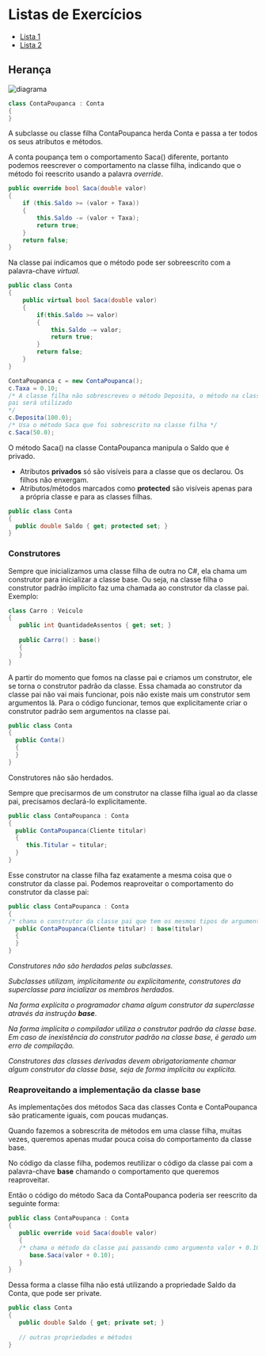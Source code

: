 # Listas de Exercícios
- [Lista 1](lista1/README.md)
- [Lista 2](lista2/README.md)

## Herança

![diagrama](https://user-images.githubusercontent.com/56240254/79788359-ea37bb80-831e-11ea-89c0-b9c3189ffc21.jpg)

```c#
class ContaPoupanca : Conta
{
}
```
A subclasse ou classe filha ContaPoupanca herda Conta e passa a ter todos os seus atributos e métodos.

A conta poupança tem o comportamento Saca() diferente, portanto podemos reescrever o comportamento na classe filha, indicando que o método foi reescrito usando a palavra *override*.
```c#
public override bool Saca(double valor)
{
    if (this.Saldo >= (valor + Taxa))
    {
        this.Saldo -= (valor + Taxa);
        return true;
    }
    return false;
}
```
Na classe pai indicamos que o método pode ser sobreescrito com a palavra-chave *virtual*.
```c#
public class Conta
{
    public virtual bool Saca(double valor)
    {
        if(this.Saldo >= valor)
        {
            this.Saldo -= valor;
            return true;
        }
        return false;
    }
}
```
```c#
ContaPoupanca c = new ContaPoupanca();
c.Taxa = 0.10;
/* A classe filha não sobrescreveu o método Deposita, o método na classe
pai será utilizado
*/
c.Deposita(100.0);
/* Usa o método Saca que foi sobrescrito na classe filha */
c.Saca(50.0);
```
O método Saca() na classe ContaPoupanca manipula o Saldo que é privado.

* Atributos **privados** só são visíveis para a classe que os declarou. Os filhos não enxergam.
* Atributos/métodos marcados como **protected** são visíveis apenas para a própria classe e para as classes filhas.

```c#
public class Conta
{
  public double Saldo { get; protected set; }
}
```

### Construtores

Sempre que inicializamos uma classe filha de outra no C#, ela chama um construtor para inicializar a classe base.
Ou seja, na classe filha o construtor padrão implicito faz uma chamada ao construtor da classe pai. Exemplo:

```c#
class Carro : Veiculo
{
   public int QuantidadeAssentos { get; set; }
   
   public Carro() : base()
   {
   }
}
```

A partir do momento que fomos na classe pai e criamos um construtor, ele se torna o construtor padrão da classe.
Essa chamada ao construtor da classe pai não vai mais funcionar, pois não existe mais um construtor sem argumentos lá.
Para o código funcionar, temos que explicitamente criar o construtor padrão sem argumentos na classe pai.

```c#
public class Conta
{
  public Conta()
  {
  }
}
```
Construtores não são herdados.

Sempre que precisarmos de um construtor na classe filha igual ao da classe pai, precisamos declará-lo explicitamente.

```c#
public class ContaPoupanca : Conta
{
  public ContaPoupanca(Cliente titular)
  {
     this.Titular = titular;
  }
}
```

Esse construtor na classe filha faz exatamente a mesma coisa que o construtor da classe pai.
Podemos reaproveitar o comportamento do construtor da classe pai:

```c#
public class ContaPoupanca : Conta
{
/* chama o construtor da classe pai que tem os mesmos tipos de argumentos */
  public ContaPoupanca(Cliente titular) : base(titular)
  {
  }
}
```

*Construtores não são herdados pelas subclasses.*

*Subclasses utilizam, implicitamente ou explicitamente, construtores da superclasse para incializar os membros herdados.*

*Na forma explícita o programador chama algum construtor da superclasse através da instrução **base***.

*Na forma implícita o compilador utiliza o construtor padrão da classe base. Em caso de inexistência do construtor padrão na classe base, é gerado um erro de compilação.*

*Construtores das classes derivadas devem obrigatoriamente chamar algum construtor da classe base, seja de forma implícita ou explícita.*


### Reaproveitando a implementação da classe base

As implementações dos métodos Saca das classes Conta e ContaPoupanca são praticamente iguais, com poucas mudanças.

Quando fazemos a sobrescrita de métodos em uma classe filha, muitas vezes, queremos apenas mudar pouca coisa do comportamento da classe base.

No código da classe filha, podemos reutilizar o código da classe pai com a palavra-chave **base** chamando o comportamento que queremos reaproveitar.

Então o código do método Saca da ContaPoupanca poderia ser reescrito da seguinte forma:

```c#
public class ContaPoupanca : Conta
{
   public override void Saca(double valor)
   {
   /* chama o método da classe pai passando como argumento valor + 0.10 */
      base.Saca(valor + 0.10);
   }
}
```

Dessa forma a classe filha não está utilizando a propriedade Saldo da Conta, que pode ser private.

```c#
public class Conta
{
   public double Saldo { get; private set; }
   
   // outras propriedades e métodos
}
```
